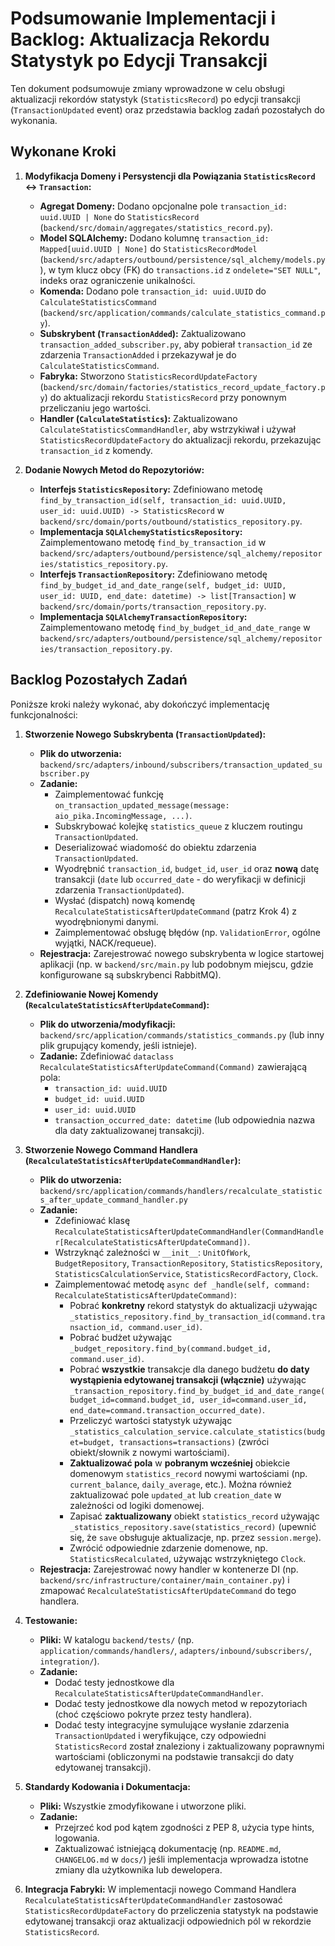 # Podsumowanie Implementacji i Backlog: Aktualizacja Rekordu Statystyk po Edycji Transakcji

Ten dokument podsumowuje zmiany wprowadzone w celu obsługi aktualizacji rekordów statystyk (`StatisticsRecord`) po edycji transakcji (`TransactionUpdated` event) oraz przedstawia backlog zadań pozostałych do wykonania.

## Wykonane Kroki

1.  **Modyfikacja Domeny i Persystencji dla Powiązania `StatisticsRecord` <-> `Transaction`:**
    *   **Agregat Domeny:** Dodano opcjonalne pole `transaction_id: uuid.UUID | None` do `StatisticsRecord` (`backend/src/domain/aggregates/statistics_record.py`).
    *   **Model SQLAlchemy:** Dodano kolumnę `transaction_id: Mapped[uuid.UUID | None]` do `StatisticsRecordModel` (`backend/src/adapters/outbound/persistence/sql_alchemy/models.py`), w tym klucz obcy (FK) do `transactions.id` z `ondelete="SET NULL"`, indeks oraz ograniczenie unikalności.
    *   **Komenda:** Dodano pole `transaction_id: uuid.UUID` do `CalculateStatisticsCommand` (`backend/src/application/commands/calculate_statistics_command.py`).
    *   **Subskrybent (`TransactionAdded`):** Zaktualizowano `transaction_added_subscriber.py`, aby pobierał `transaction_id` ze zdarzenia `TransactionAdded` i przekazywał je do `CalculateStatisticsCommand`.
    *   **Fabryka:** Stworzono `StatisticsRecordUpdateFactory` (`backend/src/domain/factories/statistics_record_update_factory.py`) do aktualizacji rekordu `StatisticsRecord` przy ponownym przeliczaniu jego wartości.
    *   **Handler (`CalculateStatistics`):** Zaktualizowano `CalculateStatisticsCommandHandler`, aby wstrzykiwał i używał `StatisticsRecordUpdateFactory` do aktualizacji rekordu, przekazując `transaction_id` z komendy.

2.  **Dodanie Nowych Metod do Repozytoriów:**
    *   **Interfejs `StatisticsRepository`:** Zdefiniowano metodę `find_by_transaction_id(self, transaction_id: uuid.UUID, user_id: uuid.UUID) -> StatisticsRecord` w `backend/src/domain/ports/outbound/statistics_repository.py`.
    *   **Implementacja `SQLAlchemyStatisticsRepository`:** Zaimplementowano metodę `find_by_transaction_id` w `backend/src/adapters/outbound/persistence/sql_alchemy/repositories/statistics_repository.py`.
    *   **Interfejs `TransactionRepository`:** Zdefiniowano metodę `find_by_budget_id_and_date_range(self, budget_id: UUID, user_id: UUID, end_date: datetime) -> list[Transaction]` w `backend/src/domain/ports/transaction_repository.py`.
    *   **Implementacja `SQLAlchemyTransactionRepository`:** Zaimplementowano metodę `find_by_budget_id_and_date_range` w `backend/src/adapters/outbound/persistence/sql_alchemy/repositories/transaction_repository.py`.

## Backlog Pozostałych Zadań

Poniższe kroki należy wykonać, aby dokończyć implementację funkcjonalności:

1.  **Stworzenie Nowego Subskrybenta (`TransactionUpdated`):**
    *   **Plik do utworzenia:** `backend/src/adapters/inbound/subscribers/transaction_updated_subscriber.py`
    *   **Zadanie:**
        *   Zaimplementować funkcję `on_transaction_updated_message(message: aio_pika.IncomingMessage, ...)`.
        *   Subskrybować kolejkę `statistics_queue` z kluczem routingu `TransactionUpdated`.
        *   Deserializować wiadomość do obiektu zdarzenia `TransactionUpdated`.
        *   Wyodrębnić `transaction_id`, `budget_id`, `user_id` oraz **nową** datę transakcji (`date` lub `occurred_date` - do weryfikacji w definicji zdarzenia `TransactionUpdated`).
        *   Wysłać (dispatch) nową komendę `RecalculateStatisticsAfterUpdateCommand` (patrz Krok 4) z wyodrębnionymi danymi.
        *   Zaimplementować obsługę błędów (np. `ValidationError`, ogólne wyjątki, NACK/requeue).
    *   **Rejestracja:** Zarejestrować nowego subskrybenta w logice startowej aplikacji (np. w `backend/src/main.py` lub podobnym miejscu, gdzie konfigurowane są subskrybenci RabbitMQ).

2.  **Zdefiniowanie Nowej Komendy (`RecalculateStatisticsAfterUpdateCommand`):**
    *   **Plik do utworzenia/modyfikacji:** `backend/src/application/commands/statistics_commands.py` (lub inny plik grupujący komendy, jeśli istnieje).
    *   **Zadanie:** Zdefiniować `dataclass RecalculateStatisticsAfterUpdateCommand(Command)` zawierającą pola:
        *   `transaction_id: uuid.UUID`
        *   `budget_id: uuid.UUID`
        *   `user_id: uuid.UUID`
        *   `transaction_occurred_date: datetime` (lub odpowiednia nazwa dla daty zaktualizowanej transakcji).

3.  **Stworzenie Nowego Command Handlera (`RecalculateStatisticsAfterUpdateCommandHandler`):**
    *   **Plik do utworzenia:** `backend/src/application/commands/handlers/recalculate_statistics_after_update_command_handler.py`
    *   **Zadanie:**
        *   Zdefiniować klasę `RecalculateStatisticsAfterUpdateCommandHandler(CommandHandler[RecalculateStatisticsAfterUpdateCommand])`.
        *   Wstrzyknąć zależności w `__init__`: `UnitOfWork`, `BudgetRepository`, `TransactionRepository`, `StatisticsRepository`, `StatisticsCalculationService`, `StatisticsRecordFactory`, `Clock`.
        *   Zaimplementować metodę `async def _handle(self, command: RecalculateStatisticsAfterUpdateCommand)`:
            *   Pobrać **konkretny** rekord statystyk do aktualizacji używając `_statistics_repository.find_by_transaction_id(command.transaction_id, command.user_id)`.
            *   Pobrać budżet używając `_budget_repository.find_by(command.budget_id, command.user_id)`.
            *   Pobrać **wszystkie** transakcje dla danego budżetu **do daty wystąpienia edytowanej transakcji (włącznie)** używając `_transaction_repository.find_by_budget_id_and_date_range(budget_id=command.budget_id, user_id=command.user_id, end_date=command.transaction_occurred_date)`.
            *   Przeliczyć wartości statystyk używając `_statistics_calculation_service.calculate_statistics(budget=budget, transactions=transactions)` (zwróci obiekt/słownik z nowymi wartościami).
            *   **Zaktualizować pola** w **pobranym wcześniej** obiekcie domenowym `statistics_record` nowymi wartościami (np. `current_balance`, `daily_average`, etc.). Można również zaktualizować pole `updated_at` lub `creation_date` w zależności od logiki domenowej.
            *   Zapisać **zaktualizowany** obiekt `statistics_record` używając `_statistics_repository.save(statistics_record)` (upewnić się, że `save` obsługuje aktualizacje, np. przez `session.merge`).
            *   Zwrócić odpowiednie zdarzenie domenowe, np. `StatisticsRecalculated`, używając wstrzykniętego `Clock`.
    *   **Rejestracja:** Zarejestrować nowy handler w kontenerze DI (np. `backend/src/infrastructure/container/main_container.py`) i zmapować `RecalculateStatisticsAfterUpdateCommand` do tego handlera.

4.  **Testowanie:**
    *   **Pliki:** W katalogu `backend/tests/` (np. `application/commands/handlers/`, `adapters/inbound/subscribers/`, `integration/`).
    *   **Zadanie:**
        *   Dodać testy jednostkowe dla `RecalculateStatisticsAfterUpdateCommandHandler`.
        *   Dodać testy jednostkowe dla nowych metod w repozytoriach (choć częściowo pokryte przez testy handlera).
        *   Dodać testy integracyjne symulujące wysłanie zdarzenia `TransactionUpdated` i weryfikujące, czy odpowiedni `StatisticsRecord` został znaleziony i zaktualizowany poprawnymi wartościami (obliczonymi na podstawie transakcji do daty edytowanej transakcji).

5.  **Standardy Kodowania i Dokumentacja:**
    *   **Pliki:** Wszystkie zmodyfikowane i utworzone pliki.
    *   **Zadanie:**
        *   Przejrzeć kod pod kątem zgodności z PEP 8, użycia type hints, logowania.
        *   Zaktualizować istniejącą dokumentację (np. `README.md`, `CHANGELOG.md` w `docs/`) jeśli implementacja wprowadza istotne zmiany dla użytkownika lub dewelopera.

6.  **Integracja Fabryki:** W implementacji nowego Command Handlera `RecalculateStatisticsAfterUpdateCommandHandler` zastosować `StatisticsRecordUpdateFactory` do przeliczenia statystyk na podstawie edytowanej transakcji oraz aktualizacji odpowiednich pól w rekordzie `StatisticsRecord`.
